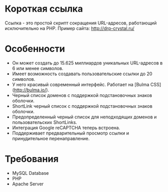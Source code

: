 # Короткая ссылка

Ссылка - это простой скрипт сокращения URL-адресов, работающий исключительно на PHP.
Пример сайта: http://drp-crystal.ru/


# Особенности

- Он может создать до 15.625 миллиардов уникальных URL-адресов в 6 или менее символов.
- Имеет возможность создавать пользовательские ссылки до 20 символов.
- У него красивый современный интерфейс. Работает на [Bulma CSS] (http://bulma.io/).
- Черный список доменов с поддержкой подстановочных знаков оболочки.
- ShortLink черный список с поддержкой подстановочных знаков оболочки.
- Предопределенный черный список для неподходящих доменов и пользовательских ShortLinks.
- Интеграция Google reCAPTCHA теперь встроена.
- Поддерживает предварительный просмотр ссылки и принудительное перенаправление.

# Требования
- MySQL Database
- PHP
- Apache Server
